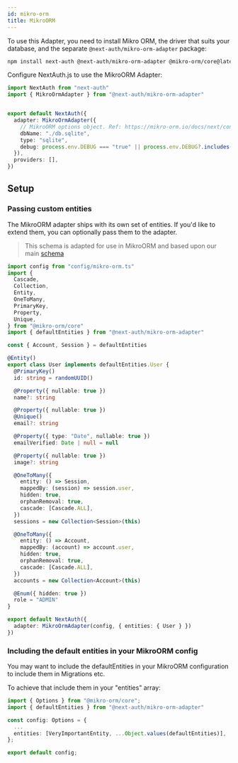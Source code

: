 ```yaml
---
id: mikro-orm
title: MikroORM
---
```


To use this Adapter, you need to install Mikro ORM, the driver that suits your database, and the separate `@next-auth/mikro-orm-adapter` package:

```bash npm2yarn
npm install next-auth @next-auth/mikro-orm-adapter @mikro-orm/core@latest @mikro-orm/[YOUR DRIVER]@latest
```

Configure NextAuth.js to use the MikroORM Adapter:

```typescript title="pages/api/auth/[...nextauth].ts"
import NextAuth from "next-auth"
import { MikroOrmAdapter } from "@next-auth/mikro-orm-adapter"


export default NextAuth({
  adapter: MikroOrmAdapter({
    // MikroORM options object. Ref: https://mikro-orm.io/docs/next/configuration#driver
    dbName: "./db.sqlite",
    type: "sqlite",
    debug: process.env.DEBUG === "true" || process.env.DEBUG?.includes("db"),
  }),
  providers: [],
})
```

## Setup

### Passing custom entities

The MikroORM adapter ships with its own set of entities. If you'd like to extend them, you can optionally pass them to the adapter.

> This schema is adapted for use in MikroORM and based upon our main [schema](/adapters/models)

```typescript title="pages/api/auth/[...nextauth].ts"
import config from "config/mikro-orm.ts"
import {
  Cascade,
  Collection,
  Entity,
  OneToMany,
  PrimaryKey,
  Property,
  Unique,
} from "@mikro-orm/core"
import { defaultEntities } from "@next-auth/mikro-orm-adapter"

const { Account, Session } = defaultEntities

@Entity()
export class User implements defaultEntities.User {
  @PrimaryKey()
  id: string = randomUUID()

  @Property({ nullable: true })
  name?: string

  @Property({ nullable: true })
  @Unique()
  email?: string

  @Property({ type: "Date", nullable: true })
  emailVerified: Date | null = null

  @Property({ nullable: true })
  image?: string

  @OneToMany({
    entity: () => Session,
    mappedBy: (session) => session.user,
    hidden: true,
    orphanRemoval: true,
    cascade: [Cascade.ALL],
  })
  sessions = new Collection<Session>(this)

  @OneToMany({
    entity: () => Account,
    mappedBy: (account) => account.user,
    hidden: true,
    orphanRemoval: true,
    cascade: [Cascade.ALL],
  })
  accounts = new Collection<Account>(this)

  @Enum({ hidden: true })
  role = "ADMIN"
}

export default NextAuth({
  adapter: MikroOrmAdapter(config, { entities: { User } })
})
```

### Including the default entities in your MikroORM config

You may want to include the defaultEntities in your MikroORM configuration to include them in Migrations etc.

To achieve that include them in your "entities" array:

```typescript title="config/mikro-orm.ts"
import { Options } from "@mikro-orm/core";
import { defaultEntities } from "@next-auth/mikro-orm-adapter"

const config: Options = {
  ...
  entities: [VeryImportantEntity, ...Object.values(defaultEntities)],
};

export default config;
```
